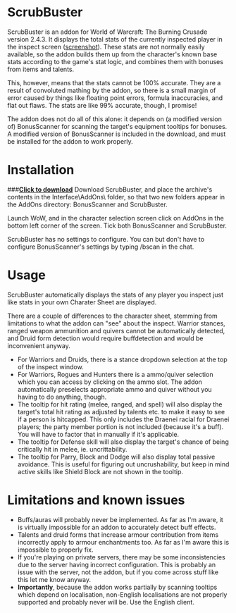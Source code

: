 # ScrubBuster
ScrubBuster is an addon for World of Warcraft: The Burning Crusade version 2.4.3.
It displays the total stats of the currently inspected player in the inspect screen ([screenshot](http://i.imgur.com/JUCNKSr.png)).
These stats are not normally easily available, so the addon builds them up from the character's
known base stats according to the game's stat logic, and combines them with bonuses from items
and talents.

This, however, means that the stats cannot be 100% accurate. They are a result of convoluted mathing
by the addon, so there is a small margin of error caused by things like floating point errors,
formula inaccuracies, and flat out flaws. The stats are like 99% accurate, though, I promise!

The addon does not do all of this alone: it depends on (a modified version of) BonusScanner for
scanning the target's equipment tooltips for bonuses. A modified version of BonusScanner is included
in the download, and must be installed for the addon to work properly.

# Installation
###[**Click to download**](https://github.com/brndd/scrubbuster/raw/master/releases/ScrubBuster_v0.6.6.7.7z)
Download ScrubBuster, and place the archive's contents in the Interface\AddOns\ folder, so that two new
folders appear in the AddOns directory: BonusScanner and ScrubBuster.

Launch WoW, and in the character selection screen click on AddOns in the bottom left corner of the screen. Tick both BonusScanner and ScrubBuster.

ScrubBuster has no settings to configure. You can but don't have to configure BonusScanner's settings by typing /bscan in the chat.

# Usage
ScrubBuster automatically displays the stats of any player you inspect just like stats in your own
Charater Sheet are displayed.

There are a couple of differences to the character sheet, stemming from limitations to what the addon can "see" about the inspect. Warrior stances, ranged weapon ammunition and quivers cannot be automatically detected, and Druid form detection would require buffdetection and would be inconvenient anyway.

- For Warriors and Druids, there is a stance dropdown selection at the top of the inspect window.
- For Warriors, Rogues and Hunters there is a ammo/quiver selection which you can access by clicking on the ammo slot. The addon automatically preselects appropriate ammo and quiver without you having to do anything, though.
- The tooltip for hit rating (melee, ranged, and spell) will also display the target's total hit rating as adjusted by talents etc. to make it easy to see if a person is hitcapped. This only includes the Draenei racial for Draenei players; the party member portion is not included (because it's a buff). You will have to factor that in manually if it's applicable.
- The tooltip for Defense skill will also display the target's chance of being critically hit in melee, ie. uncrittability.
- The tooltip for Parry, Block and Dodge will also display total passive avoidance. This is useful for figuring out uncrushability, but keep in mind active skills like Shield Block are not shown in the tooltip.

# Limitations and known issues
- Buffs/auras will probably never be implemented. As far as I'm aware, it is virtually impossible for an addon to accurately detect buff effects.
- Talents and druid forms that increase armour contribution from items incorrectly apply to armour enchantments too. As far as I'm aware this is impossible to properly fix.
- If you're playing on private servers, there may be some inconsistencies due to the server having incorrect configuration. This is probably an issue with the server, not the addon, but if you come across stuff like this let me know anyway.
- **Importantly**, because the addon works partially by scanning tooltips which depend on localisation, non-English localisations are not properly supported and probably never will be. Use the English client.
